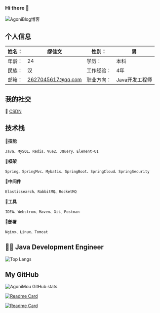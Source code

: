 ### Hi there 👋
![AgoniBlog博客](/wechat.png)



## 个人信息

| 姓名： | 缪佳文            | 性别：     | 男             |
| ------ | ----------------- | ---------- | -------------- |
| 年龄： | 24                | 学历：     | 本科           |
| 民族： | 汉                | 工作经验： | 4年            |
| 邮箱： | 2627045617@qq.com | 职业方向： | Java开发工程师 |

## 我的社交
:tada: [CSDN](https://blog.csdn.net/qq_41322460)

## 技术栈

**:pushpin:技能** 
```
Java、MySQL、Redis、Vue2、JQuery、Element-UI
```
**:pushpin:框架**
```
Spring、SpringMvc、Mybatis、SpringBoot、SpringCloud、SpringSecurity
```
**:pushpin:中间件**
```
Elasticsearch、RabbitMQ、RocketMQ
```
**:pushpin:工具**

```
IDEA、Webstrom、Maven、Git、Postman
```
**:pushpin:部署**

```
Nginx、Linux、Tomcat
```

## 👨‍💻 Java Development Engineer


![Top Langs](https://github-readme-stats.vercel.app/api/top-langs/?username=AloneMou&show_icons=true&theme=merko&locale=cn)

## My GitHub
![AgoniMou GitHub stats](https://github-readme-stats.vercel.app/api?username=AloneMou&show_icons=true&theme=radical&locale=cn)


[![Readme Card](https://github-readme-stats.vercel.app/api/pin/?username=AloneMou&repo=mou-rouyi-mybatis-plus)](https://github.com/AloneMou/mou-rouyi-mybatis-plus)

[![Readme Card](https://github-readme-stats.vercel.app/api/pin/?username=AloneMou&repo=mou-ruoyi-ant-design-vue)](https://github.com/AloneMou/mou-ruoyi-ant-design-vue)
